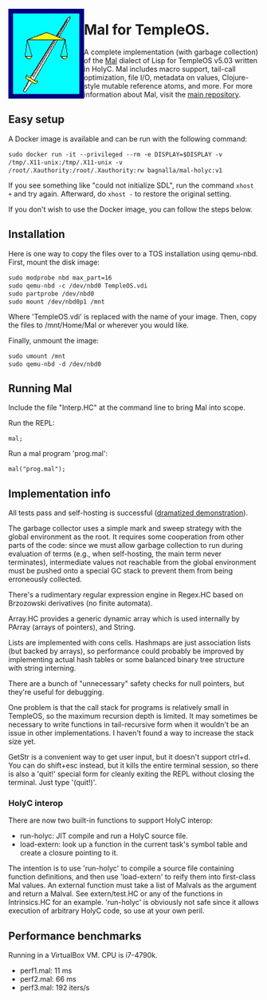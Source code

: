 <a href="TempleOS"><img src="TOS_logo.png" align="left" height="180" ></a>
# Mal for TempleOS.
A complete implementation (with garbage collection) of the [Mal](https://github.com/kanaka/mal)
dialect of Lisp for TempleOS v5.03 written in HolyC.
Mal includes macro support, tail-call optimization, file I/O, metadata on values,
Clojure-style mutable reference atoms, and more. For more information about Mal,
visit the [main repository](https://github.com/kanaka/mal).
<br>

## Easy setup

A Docker image is available and can be run with the following command:

```
sudo docker run -it --privileged --rm -e DISPLAY=$DISPLAY -v /tmp/.X11-unix:/tmp/.X11-unix -v /root/.Xauthority:/root/.Xauthority:rw bagnalla/mal-holyc:v1
```

If you see something like "could not initialize SDL", run the command `xhost +`
and try again. Afterward, do `xhost -` to restore the original setting.

If you don't wish to use the Docker image, you can follow the steps below.

## Installation

Here is one way to copy the files over to a TOS installation using qemu-nbd.
First, mount the disk image:
```
sudo modprobe nbd max_part=16
sudo qemu-nbd -c /dev/nbd0 TempleOS.vdi
sudo partprobe /dev/nbd0
sudo mount /dev/nbd0p1 /mnt
```

Where 'TempleOS.vdi' is replaced with the name of your image.
Then, copy the files to /mnt/Home/Mal or wherever you would like.

Finally, unmount the image:
```
sudo umount /mnt
sudo qemu-nbd -d /dev/nbd0
```

## Running Mal

Include the file "Interp.HC" at the command line to bring Mal into scope.

Run the REPL:
```
mal;
```

Run a mal program 'prog.mal':
```
mal("prog.mal");
```

## Implementation info

All tests pass and self-hosting is successful
([dramatized demonstration](https://www.youtube.com/watch?v=tbr-j2_zhgU)).

The garbage collector uses a simple mark and sweep strategy with the
global environment as the root. It requires some cooperation from
other parts of the code: since we must allow garbage collection to run
during evaluation of terms (e.g., when self-hosting, the main term
never terminates), intermediate values not reachable from the global
environment must be pushed onto a special GC stack to prevent them
from being erroneously collected.

There's a rudimentary regular expression engine in Regex.HC based on
Brzozowski derivatives (no finite automata).

Array.HC provides a generic dynamic array which is used internally by
PArray (arrays of pointers), and String.

Lists are implemented with cons cells. Hashmaps are just association
lists (but backed by arrays), so performance could probably be
improved by implementing actual hash tables or some balanced binary
tree structure with string interning.

There are a bunch of "unnecessary" safety checks for null pointers,
but they're useful for debugging.

One problem is that the call stack for programs is relatively small in
TempleOS, so the maximum recursion depth is limited. It may sometimes
be necessary to write functions in tail-recursive form when it
wouldn't be an issue in other implementations. I haven't found a way
to increase the stack size yet.

GetStr is a convenient way to get user input, but it doesn't support
ctrl+d. You can do shift+esc instead, but it kills the entire terminal
session, so there is also a 'quit!' special form for cleanly exiting
the REPL without closing the terminal. Just type '(quit!)'.

### HolyC interop

There are now two built-in functions to support HolyC interop:
* run-holyc: JIT compile and run a HolyC source file.
* load-extern: look up a function in the current task's symbol table and create a closure pointing to it.

The intention is to use 'run-holyc' to compile a source file
containing function definitions, and then use 'load-extern' to reify
them into first-class Mal values. An external function must take a
list of Malvals as the argument and return a Malval. See
extern/test.HC or any of the functions in Intrinsics.HC for an
example. 'run-holyc' is obviously not safe since it allows execution
of arbitrary HolyC code, so use at your own peril.

## Performance benchmarks
Running in a VirtualBox VM. CPU is i7-4790k.
- perf1.mal: 11 ms
- perf2.mal: 66 ms
- perf3.mal: 192 iters/s
